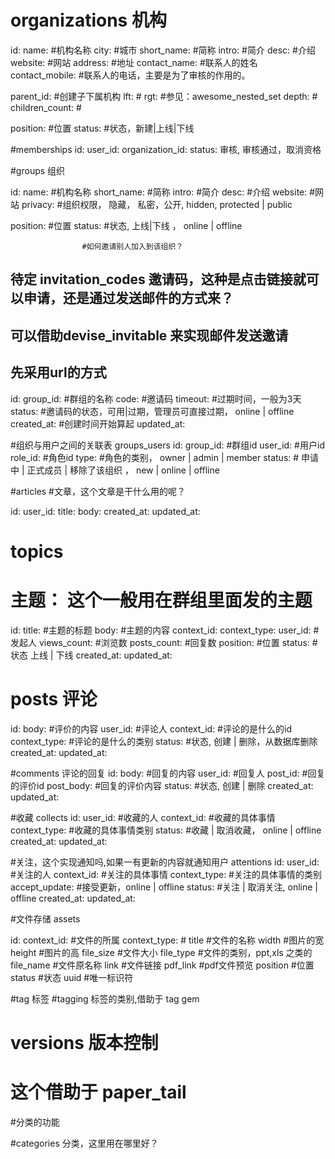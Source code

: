 
# organizations  机构

id:
name:               #机构名称
city:               #城市
short_name:         #简称
intro:              #简介
desc:               #介绍
website:            #网站
address:            #地址
contact_name:       #联系人的姓名
contact_mobile:     #联系人的电话，主要是为了审核的作用的。

parent_id:          #创建子下属机构
lft:                #
rgt:                #参见：awesome_nested_set
depth:              #
children_count:     #

position:           #位置
status:             #状态，新建|上线|下线

#memberships
id:
user_id:
organization_id:
status: 审核, 审核通过，取消资格

#groups 组织

id:
name:               #机构名称
short_name:         #简称
intro:              #简介
desc:               #介绍
website:            #网站
privacy:            #组织权限， 隐藏， 私密，公开, hidden, protected | public

position:           #位置
status:             #状态, 上线|下线 ， online | offline

                    #如何邀请别人加入到该组织？
## 待定 invitation_codes 邀请码，这种是点击链接就可以申请，还是通过发送邮件的方式来？
## 可以借助devise_invitable 来实现邮件发送邀请
## 先采用url的方式
id:
group_id:         #群组的名称
code:             #邀请码
timeout:          #过期时间，一般为3天
status:           #邀请码的状态，可用|过期，管理员可直接过期， online | offline
created_at:       #创建时间开始算起
updated_at:


#组织与用户之间的关联表
groups_users
id:
group_id:     #群组id
user_id:      #用户id
role_id:      #角色id
type:         #角色的类别， owner | admin | member
status:       # 申请中 | 正式成员 | 移除了该组织 ， new | online | offline


#articles
#文章，这个文章是干什么用的呢？

id:
user_id:
title:
body:
created_at:
updated_at:

# topics
# 主题： 这个一般用在群组里面发的主题
id:
title:          #主题的标题
body:           #主题的内容
context_id:
context_type:
user_id:        #发起人
views_count:    #浏览数
posts_count:    #回复数
position:       #位置
status:         #状态  上线 | 下线
created_at:
updated_at:

# posts 评论
id:
body:                 #评价的内容
user_id:              #评论人
context_id:           #评论的是什么的id
context_type:         #评论的是什么的类别
status:               #状态, 创建 | 删除，从数据库删除
created_at:
updated_at:

#comments 评论的回复
id:
body:                 #回复的内容
user_id:              #回复人
post_id:              #回复的评价id
post_body:            #回复的评价内容
status:               #状态, 创建 | 删除
created_at:
updated_at:


#收藏
collects
id:
user_id:            #收藏的人
context_id:         #收藏的具体事情
context_type:       #收藏的具体事情类别
status:             #收藏 | 取消收藏， online | offline
created_at:
updated_at:

#关注，这个实现通知吗,如果一有更新的内容就通知用户
attentions
id:
user_id:          #关注的人
context_id:       #关注的具体事情
context_type:     #关注的具体事情的类别
accept_update:    #接受更新，online | offline
status:           #关注 | 取消关注, online | offline
created_at:
updated_at:

#文件存储
assets

id:
context_id:        #文件的所属
context_type:      #
title              #文件的名称
width              #图片的宽
height             #图片的高
file_size          #文件大小
file_type          #文件的类别，ppt,xls 之类的
file_name          #文件原名称
link               #文件链接
pdf_link           #pdf文件预览
position           #位置
status             #状态
uuid               #唯一标识符

#tag  标签
#tagging  标签的类别,借助于  tag gem

# versions 版本控制
# 这个借助于  paper_tail

#分类的功能

#categories 分类，这里用在哪里好？


